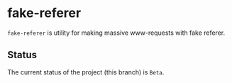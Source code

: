 fake-referer
============

`fake-referer` is utility for making massive www-requests with fake referer.

Status
------

The current status of the project (this branch) is `Beta`.
